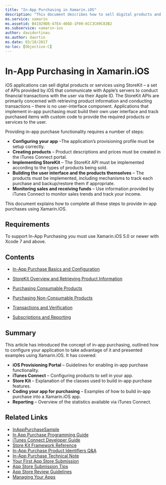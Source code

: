 ```yaml
---
title: "In-App Purchasing in Xamarin.iOS"
description: "This document describes how to sell digital products and services using the StoreKit APIs. It links to guides that discuss configuration, consumable products, non-consumable products, transactions, subscriptions, and more."
ms.service: xamarin
ms.assetid: B41929D8-47E4-466D-1F09-6CC3C09C83B2
ms.subservice: xamarin-ios
author: davidortinau
ms.author: daortin
ms.date: 03/18/2017
no-loc: [Objective-C]
---
```


# In-App Purchasing in Xamarin.iOS

iOS applications can sell digital products or services using StoreKit – a
set of APIs provided by iOS that communicate with Apple’s servers to conduct
financial transactions with the user via their Apple ID. The StoreKit APIs are
primarily concerned with retrieving product information and conducting
transactions – there is no user-interface component. Applications that
implement in-app purchasing must build their own user interface and track
purchased items with custom code to provide the required products or services to
the user.

Providing in-app purchase functionality requires a
number of steps:

- **Configuring your app** –The application’s provisioning profile must be setup correctly.
- **Creating products** – Product descriptions and prices must be created in the iTunes Connect portal.
- **Implementing StoreKit** – The StoreKit API must be implemented according to the types of products being sold.
- **Building the user interface and the products themselves** – The products must be implemented, including mechanisms to track each purchase and backup/restore them if appropriate.
- **Monitoring sales and receiving funds** – Use information provided by iTunes Connect to monitor sales trends and track your income.

This document explains how to complete all these steps to provide
in-app purchases using Xamarin.iOS.

## Requirements

To support In-App Purchasing you must use Xamarin.iOS 5.0 or newer with Xcode 7 and above.

## Contents

- [In-App Purchase Basics and Configuration](~/ios/platform/in-app-purchasing/in-app-purchase-basics-and-configuration.md)

- [StoreKit Overview and Retrieving Product Information](~/ios/platform/in-app-purchasing/store-kit-overview-and-retreiving-product-information.md)

- [Purchasing Consumable Products](~/ios/platform/in-app-purchasing/purchasing-consumable-products.md)

- [Purchasing Non-Consumable Products](~/ios/platform/in-app-purchasing/purchasing-non-consumable-products.md)

- [Transactions and Verification](~/ios/platform/in-app-purchasing/transactions-and-verification.md)

- [Subscriptions and Reporting](~/ios/platform/in-app-purchasing/subscriptions-and-reporting.md)

## Summary

This article has introduced the concept of in-app purchasing, outlined how to
configure your application to take advantage of it and presented examples using
Xamarin.iOS. It has covered:

- **iOS Provisioning Portal** – Guidelines for enabling in-app purchase functionality.
- **iTunes Connect** – Configuring products to sell in your app.
- **Store Kit** – Explanation of the classes used to build in-app purchase features.
- **Coding your app for purchasing** – Examples of how to build in-app purchase into a Xamarin.iOS app.
- **Reporting** – Overview of the statistics available via iTunes Connect.

## Related Links

- [InAppPurchaseSample](/samples/xamarin/ios-samples/storekit/)
- [In App Purchase Programming Guide](https://developer.apple.com/library/ios/documentation/NetworkingInternet/Conceptual/StoreKitGuide/Introduction.html)
- [iTunes Connect Developer Guide](https://developer.apple.com/library/ios/documentation/LanguagesUtilities/Conceptual/iTunesConnect_Guide/iTunesConnect_Guide.pdf)
- [Store Kit Framework Reference](https://developer.apple.com/library/ios/documentation/StoreKit/Reference/StoreKit_Collection/StoreKit_Collection.pdf)
- [In-App Purchase Product Identifiers Q&A](https://developer.apple.com/library/ios/#qa/qa1329/_index.html)
- [In-App Purchase Technical Note](https://developer.apple.com/library/ios/#technotes/tn2259/_index.html)
- [Your First App Store Submission](https://developer.apple.com/library/ios/documentation/IDEs/Conceptual/AppDistributionGuide/Introduction/Introduction.html)
- [App Store Submission Tips](https://developer.apple.com/appstore/resources/submission/tips.html)
- [App Store Review Guidelines](https://developer.apple.com/appstore/resources/approval/guidelines.html)
- [Managing Your Apps](https://developer.apple.com/appstore/resources/managing/index.html)